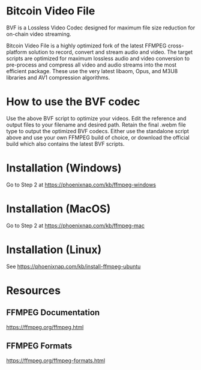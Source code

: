 # Bitcoin Video File

BVF is a Lossless Video Codec designed for maximum file size reduction for on-chain video streaming.

Bitcoin Video File is a highly optimized fork of the latest FFMPEG cross-platform solution to record, convert and stream audio and video. The target scripts are optimized for maximum lossless audio and video conversion to pre-process and compress all video and audio streams into the most efficient package. These use the very latest libaom, Opus, and M3U8 libraries and AV1 compression algorithms.

# How to use the BVF codec

Use the above BVF script to optimize your videos. Edit the reference and output files to your filename and desired path. Retain the final .webm file type to output the optimized BVF codecs. Either use the standalone script above and use your own FFMPEG build of choice, or download the official build which also contains the latest BVF scripts.

# Installation (Windows)

Go to Step 2 at https://phoenixnap.com/kb/ffmpeg-windows

# Installation (MacOS)

Go to Step 2 at https://phoenixnap.com/kb/ffmpeg-mac

# Installation (Linux)

See https://phoenixnap.com/kb/install-ffmpeg-ubuntu

# Resources

## FFMPEG Documentation

https://ffmpeg.org/ffmpeg.html

## FFMPEG Formats

https://ffmpeg.org/ffmpeg-formats.html
